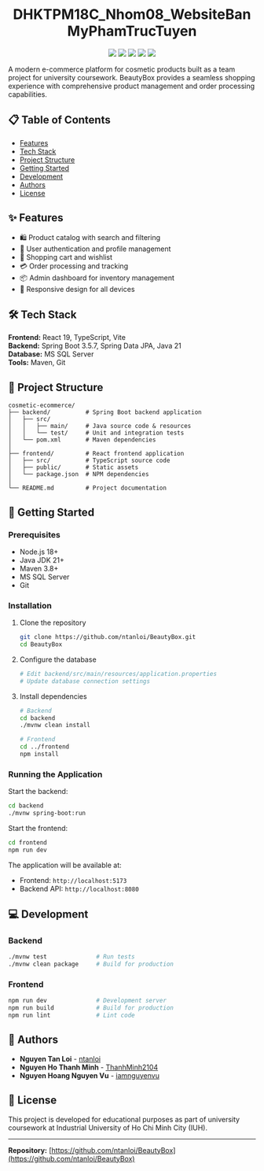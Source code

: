 <h1 align="center">DHKTPM18C_Nhom08_WebsiteBanMyPhamTrucTuyen</h1>

<p align="center">
  <img src="https://img.shields.io/badge/Java-21-007396?style=flat&logo=openjdk&logoColor=white" />
  <img src="https://img.shields.io/badge/Spring%20Boot-3.5.7-6DB33F?style=flat&logo=spring-boot&logoColor=white" />
  <img src="https://img.shields.io/badge/React-19-61DAFB?style=flat&logo=react&logoColor=black" />
  <img src="https://img.shields.io/badge/TypeScript-5.9-3178C6?style=flat&logo=typescript&logoColor=white" />
  <img src="https://img.shields.io/badge/License-Educational-blue?style=flat" />
</p>



A modern e-commerce platform for cosmetic products built as a team project for university coursework. BeautyBox provides a seamless shopping experience with comprehensive product management and order processing capabilities.

## 📋 Table of Contents

- [Features](#features)
- [Tech Stack](#tech-stack)
- [Project Structure](#project-structure)
- [Getting Started](#getting-started)
- [Development](#development)
- [Authors](#authors)
- [License](#license)

## ✨ Features

- 🛍️ Product catalog with search and filtering
- 👤 User authentication and profile management
- 🛒 Shopping cart and wishlist
- 💳 Order processing and tracking
- 📦 Admin dashboard for inventory management
- 📱 Responsive design for all devices

## 🛠️ Tech Stack

**Frontend:** React 19, TypeScript, Vite  
**Backend:** Spring Boot 3.5.7, Spring Data JPA, Java 21  
**Database:** MS SQL Server  
**Tools:** Maven, Git

## 📁 Project Structure

```
cosmetic-ecommerce/
├── backend/          # Spring Boot backend application
│   ├── src/
│   │   ├── main/     # Java source code & resources
│   │   └── test/     # Unit and integration tests
│   └── pom.xml       # Maven dependencies
│
├── frontend/         # React frontend application
│   ├── src/          # TypeScript source code
│   ├── public/       # Static assets
│   └── package.json  # NPM dependencies
│
└── README.md         # Project documentation
```

## 🚀 Getting Started

### Prerequisites

- Node.js 18+
- Java JDK 21+
- Maven 3.8+
- MS SQL Server
- Git

### Installation

1. Clone the repository
   ```bash
   git clone https://github.com/ntanloi/BeautyBox.git
   cd BeautyBox
   ```

2. Configure the database
   ```bash
   # Edit backend/src/main/resources/application.properties
   # Update database connection settings
   ```

3. Install dependencies
   ```bash
   # Backend
   cd backend
   ./mvnw clean install

   # Frontend
   cd ../frontend
   npm install
   ```

### Running the Application

Start the backend:
```bash
cd backend
./mvnw spring-boot:run
```

Start the frontend:
```bash
cd frontend
npm run dev
```

The application will be available at:
- Frontend: `http://localhost:5173`
- Backend API: `http://localhost:8080`

## 💻 Development

### Backend
```bash
./mvnw test              # Run tests
./mvnw clean package     # Build for production
```

### Frontend
```bash
npm run dev              # Development server
npm run build            # Build for production
npm run lint             # Lint code
```

## 👥 Authors

- **Nguyen Tan Loi** - [ntanloi](https://github.com/ntanloi)
- **Nguyen Ho Thanh Minh** - [ThanhMinh2104](https://github.com/ThanhMinh2104)
- **Nguyen Hoang Nguyen Vu** - [iamnguyenvu](https://github.com/iamnguyenvu)

## 📄 License

This project is developed for educational purposes as part of university coursework at Industrial University of Ho Chi Minh City (IUH).

---

**Repository:** [https://github.com/ntanloi/BeautyBox](https://github.com/ntanloi/BeautyBox)
